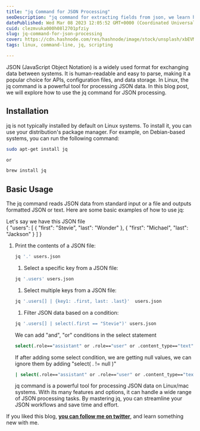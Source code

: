 ```yaml
---
title: "jq Command for JSON Processing"
seoDescription: "jq command for extracting fields from json, we learn how to install jq and learn how to use jq commands on a json file"
datePublished: Wed Mar 08 2023 12:05:52 GMT+0000 (Coordinated Universal Time)
cuid: clezmvuka000h08l2701pfziy
slug: jq-command-for-json-processing
cover: https://cdn.hashnode.com/res/hashnode/image/stock/unsplash/xbEVM6oJ1Fs/upload/5a4ba22ac7ff42eb309b797b3e668b26.jpeg
tags: linux, command-line, jq, scripting

---
```


JSON (JavaScript Object Notation) is a widely used format for exchanging data between systems. It is human-readable and easy to parse, making it a popular choice for APIs, configuration files, and data storage. In Linux, the jq command is a powerful tool for processing JSON data. In this blog post, we will explore how to use the jq command for JSON processing.

## Installation

jq is not typically installed by default on Linux systems. To install it, you can use your distribution's package manager. For example, on Debian-based systems, you can run the following command:

```bash
sudo apt-get install jq

or 

brew install jq
```

## Basic Usage

The jq command reads JSON data from standard input or a file and outputs formatted JSON or text. Here are some basic examples of how to use jq:

Let's say we have this JSON file  
{ "users": \[ { "first": "Stevie", "last": "Wonder" }, { "first": "Michael", "last": "Jackson" } \] }

1. Print the contents of a JSON file:
    
    ```bash
    jq '.' users.json
    ```
    
    1. Select a specific key from a JSON file:
        
    
    ```bash
    jq '.users' users.json
    ```
    
    1. Select multiple keys from a JSON file:
        
    
    ```bash
    jq '.users[] | {key1: .first, last: .last}'  users.json
    ```
    
    1. Filter JSON data based on a condition:
        
    
    ```bash
    jq '.users[] | select(.first == "Stevie")' users.json
    ```
    
    We can add "and", "or" conditions in the select statement
    
    ```bash
    select(.role=="assistant" or .role=="user" or .content_type=="text")
    ```
    
    If after adding some select condition, we are getting null values, we can ignore them by adding "select( . != null )"
    
    ```bash
    | select(.role=="assistant" or .role=="user" or .content_type=="text") | select( . != null )
    ```
    
    jq command is a powerful tool for processing JSON data on Linux/mac systems. With its many features and options, it can handle a wide range of JSON processing tasks. By mastering jq, you can streamline your JSON workflows and save time and effort.
    

If you liked this blog, [**you can follow me on twitter**](https://twitter.com/nkalra0123), and learn something new with me.